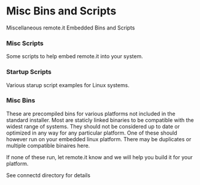 # Misc Bins and Scripts
Miscellaneous remote.it Embedded Bins and Scripts

### Misc Scripts
Some scripts to help embed remote.it into your system.

### Startup Scripts
Various starup script examples for Linux systems.


### Misc Bins
These are precompiled bins for various platforms not included in the standard installer.  Most are staticly linked binaries to be compatible with the widest range of systems.  They should not be considered up to date or optimized in any way for any particular platform.  One of these should however run on your embedded linux platform.  There may be duplicates or multiple compatible binaires here.

If none of these run, let remote.it know and we will help you build it for your platform.

See connectd directory for details






